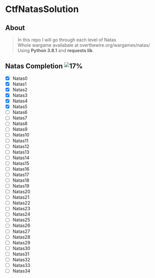 # CtfNatasSolution

## About

>In this repo I will go through each level of Natas\
>Whole wargame availabale at overthewire.org/wargames/natas/\
>Using **Python 3.8.1** and **requests lib**.

## Natas Completion ![17%](https://progress-bar.dev/17)

- [x] Natas0
- [x] Natas1
- [x] Natas2
- [x] Natas3
- [x] Natas4
- [x] Natas5
- [ ] Natas6
- [ ] Natas7
- [ ] Natas8
- [ ] Natas9
- [ ] Natas10
- [ ] Natas11
- [ ] Natas12
- [ ] Natas13
- [ ] Natas14
- [ ] Natas15
- [ ] Natas16
- [ ] Natas17
- [ ] Natas18
- [ ] Natas19
- [ ] Natas20
- [ ] Natas21
- [ ] Natas22
- [ ] Natas23
- [ ] Natas24
- [ ] Natas25
- [ ] Natas26
- [ ] Natas27
- [ ] Natas28
- [ ] Natas29
- [ ] Natas30
- [ ] Natas31
- [ ] Natas32
- [ ] Natas33
- [ ] Natas34
